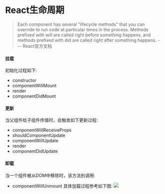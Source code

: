 # React生命周期
> Each component has several "lifecycle methods" that you can override to run code at particular times in the process. Methods prefixed with will are called right before something happens, and methods prefixed with did are called right after something happens.   --- React官方文档

#### 挂载
初始化过程如下:
* constructor
* componentWillMount
* render
* componentDidMount
#### 更新
当父组件给子组件传值时，会触发如下更新过程:
* componentWillReceiveProps
* shouldComponentUpdate
* componentWillUpdate
* render
* componentDidUpdate
#### 卸载
当一个组件被从DOM中移除时，该方法别调用:
* componentWillUnmount
具体加载过程参考如下图:
![](http://otuabc0ck.bkt.clouddn.com/learning-reactjs/image/png/%E7%94%9F%E5%91%BD%E5%91%A8%E6%9C%9F.png)